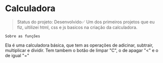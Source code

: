 # Calculadora

>Status do projeto: Desenvolvido✅
Um dos primeiros projetos que eu fiz, ultilizei html, css e js basicos na criação da calculadora.

```
Sobre as funções
```

Ela é uma calculadora básica, que tem as operações de adicinar, subtrair, multiplicar e dividir.
Tem tambem o botão de limpar "C", o de apagar "<" e o de igual "="
